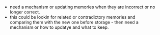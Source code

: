 - need a mechanism or updating memories when they are incorrect or no longer correct.
- this could be lookin for related or contradictory memories and comparing them with the new one before storage - then need a mechanism or how to updatye and what to keep.